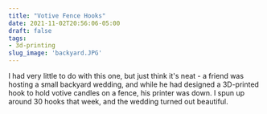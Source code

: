 ```yaml
---
title: "Votive Fence Hooks"
date: 2021-11-02T20:56:06-05:00
draft: false
tags:
- 3d-printing
slug_image: 'backyard.JPG'
---
```

I had very little to do with this one, but just think it's neat - a friend was hosting a small backyard wedding, and while he had designed a 3D-printed hook to hold votive candles on a fence, his printer was down. I spun up around 30 hooks that week, and the wedding turned out beautiful.